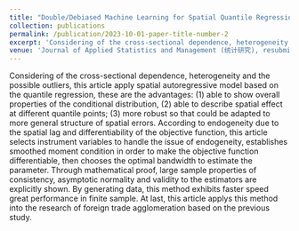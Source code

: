 ```yaml
---
title: "Double/Debiased Machine Learning for Spatial Quantile Regression Model and Its Applications"
collection: publications
permalink: /publication/2023-10-01-paper-title-number-2
excerpt: 'Considering of the cross-sectional dependence, heterogeneity and the possible outliers, this article apply spatial autoregressive model based on the quantile regression, these are the advantages: (1) able to show overall properties of the conditional distribution, (2) able to describe spatial effect at different quantile points; (3) more robust so that could be adapted to more general structure of spatial errors. According to endogeneity due to the spatial lag and differentiability of the objective function, this article selects instrument variables to handle the issue of endogeneity, establishes smoothed moment condition in order to make the objective function differentiable, then chooses the optimal bandwidth to estimate the parameter. Through mathematical proof, large sample properties of consistency, asymptotic normality and validity to the estimators are explicitly shown. By generating data, this method exhibits faster speed great performance in finite sample. At last, this article applys this method into the research of foreign trade agglomeration based on the previous study.'
venue: 'Journal of Applied Statistics and Management (统计研究), resubmitted'
---
```

Considering of the cross-sectional dependence, heterogeneity and the possible outliers, this article apply spatial autoregressive model based on the quantile regression, these are the advantages: (1) able to show overall properties of the conditional distribution, (2) able to describe spatial effect at different quantile points; (3) more robust so that could be adapted to more general structure of spatial errors. According to endogeneity due to the spatial lag and differentiability of the objective function, this article selects instrument variables to handle the issue of endogeneity, establishes smoothed moment condition in order to make the objective function differentiable, then chooses the optimal bandwidth to estimate the parameter. Through mathematical proof, large sample properties of consistency, asymptotic normality and validity to the estimators are explicitly shown. By generating data, this method exhibits faster speed great performance in finite sample. At last, this article applys this method into the research of foreign trade agglomeration based on the previous study.
